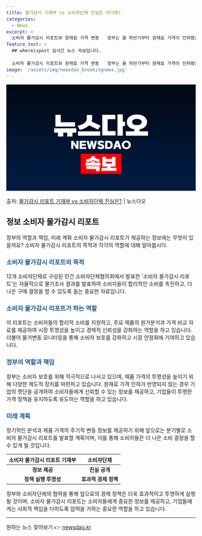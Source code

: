 ```yaml
---
title: 물가감시 기재부 vs 소비자단체 진실은 어디에?
categories:
  - News
excerpt: >
  소비자 물가감시 리포트와 원재료 가격 변동   정부는 올 하반기부터 원재료 가격이 인하됐음에도 불구하고 제품…
feature_text: >
  ## whereispost 실시간 뉴스 속보입니다.

  소비자 물가감시 리포트와 원재료 가격 변동   정부는 올 하반기부터 원재료 가격이 인하됐음에도 불구하고 제품…
image: '/assets/img/newsdao_breakingnews.jpg'
---
```


![뉴스다오 속보](/assets/img/newsdao_breakingnews.jpg)

<p>출처: <a href="https://newsdao.kr/4670" rel="dofollow">물가감시 리포트 기재부 vs 소비자단체 진실은?</a> | 뉴스다오</p>

<h2 data-ke-size="size26">정보 소비자 물가감시 리포트</h2>
<p data-ke-size="size16">정부의 역할과 책임, 미래 계획 소비자 물가감시 리포트가 제공하는 정보에는 무엇이 있을까요? 소비자 물가감시 리포트의 목적과 각각의 역할에 대해 알아봅시다.</p>

<h3><b><span style="color: #1a5490;">소비자 물가감시 리포트의 목적</span></b></h3>
<p data-ke-size="size16">12개 소비자단체로 구성된 민간 소비자단체협의회에서 발표한 '소비자 물가감시 리포트'는 자율적으로 물가조사 결과를 발표하여 소비자들이 합리적인 소비를 촉진하고, 더 나은 구매 결정을 할 수 있도록 돕는 중요한 자료입니다.</p>

<h3><b><span style="color: #1a5490;">소비자 물가감시 리포트가 하는 역할</span></b></h3>
<p data-ke-size="size16">이 리포트는 소비자들의 합리적 소비를 지원하고, 주요 제품의 원가분석과 가격 비교 자료를 제공하여 시장 투명성을 높이고 경제적 신뢰성을 강화하는 역할을 하고 있습니다. 더불어 물가변동 모니터링을 통해 소비자 보호를 강화하고 시장 안정화에 기여하고 있습니다.</p>

<h3><b><span style="color: #1a5490;">정부의 역할과 책임</span></b></h3>
<p data-ke-size="size16">정부는 소비자 보호를 위해 적극적으로 나서고 있으며, 제품 가격의 투명성을 높이기 위해 다양한 제도적 장치를 마련하고 있습니다. 원재료 가격 인하가 반영되지 않는 경우 기업의 명단을 공개하여 소비자들에게 신뢰할 수 있는 정보를 제공하고, 기업들이 투명한 가격 정책을 유지하도록 유도하는 역할을 하고 있습니다.</p>

<h3><b><span style="color: #1a5490;">미래 계획</span></b></h3>
<p data-ke-size="size16">정기적인 분석과 제품 가격의 주기적 변동 정보를 제공하기 위해 앞으로는 분기별로 소비자 물가감시 리포트를 발표할 계획이며, 이를 통해 소비자들은 더 나은 소비 결정을 할 수 있게 될 것입니다.</p>

<table>
	<thead>
	<tr>
		<th style="text-align: center;">소비자 물가감시 리포트 기재부</th>
		<th style="text-align: center;">소비자단체</th>
	</tr>
	</thead>
	<tbody>
	<tr>
		<td style="text-align: center; height: 17px;"><b>정보 제공</b></td>
		<td style="text-align: center; height: 17px;"><b>진실 공개</b></td>
	</tr>
	<tr>
		<td style="text-align: center; height: 17px;"><b>정책 실행 투명성</b></td>
		<td style="text-align: center; height: 17px;"><b>효과적 경제 정책</b></td>
	</tr>
	</tbody>
</table>

<p data-ke-size="size16">정부와 소비자단체의 협력을 통해 앞으로의 경제 정책은 더욱 효과적이고 투명하게 실행될 것이며, 소비자 물가감시 리포트는 소비자들에게 중요한 정보를 제공하고, 기업들에게는 사회적 책임을 다하도록 압력을 가하는 중요한 역할을 하고 있습니다.</p>

<hr> 

원하는 뉴스 찾아보기 👉 <a href="https://newsdao.kr" rel="dofollow">newsdao.kr</a>


